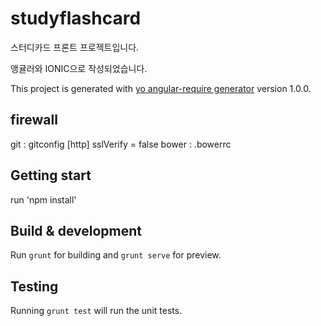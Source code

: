 # studyflashcard

스터디카드 프론트 프로젝트입니다.

앵귤러와 IONIC으로 작성되었습니다.

This project is generated with [yo angular-require generator](https://github.com/aaronallport/generator-angular-require)
version 1.0.0.

## firewall
git : gitconfig
  [http]
    sslVerify = false
bower : .bowerrc

## Getting start
run 'npm install'

## Build & development

Run `grunt` for building and `grunt serve` for preview.

## Testing

Running `grunt test` will run the unit tests.
